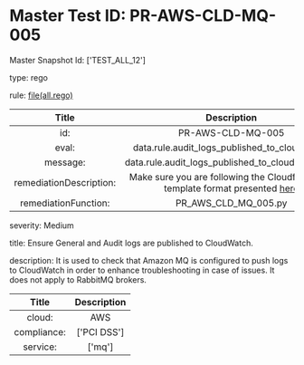 



# Master Test ID: PR-AWS-CLD-MQ-005


Master Snapshot Id: ['TEST_ALL_12']

type: rego

rule: [file(all.rego)]  
  
  
  
  

|Title|Description|
| :---: | :---: |
|id: |PR-AWS-CLD-MQ-005|
|eval: |data.rule.audit_logs_published_to_cloudWatch|
|message: |data.rule.audit_logs_published_to_cloudWatch_err|
|remediationDescription: |Make sure you are following the Cloudformation template format presented <a href='https://boto3.amazonaws.com/v1/documentation/api/latest/reference/services/mq.html#MQ.Client.describe_broker' target='_blank'>here</a>|
|remediationFunction: |PR_AWS_CLD_MQ_005.py|


severity: Medium

title: Ensure General and Audit logs are published to CloudWatch.

description: It is used to check that Amazon MQ is configured to push logs to CloudWatch in order to enhance troubleshooting in case of issues. It does not apply to RabbitMQ brokers.  
  
  

|Title|Description|
| :---: | :---: |
|cloud: |AWS|
|compliance: |['PCI DSS']|
|service: |['mq']|



[file(all.rego)]: https://github.com/prancer-io/prancer-compliance-test/tree/master/aws/cloud/all.rego
